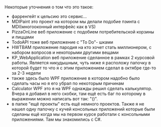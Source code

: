 Некоторые уточнения о том что это такое:
- фарренгейт к цельсию это сервис...
- MDIPaint это проект на котором мы делали подобие пэинта с MDI(многооконный интерфейс как в VS)
- PizzaOnLine веб приложение с подобием потребительской корзины и пиццами
- TodoAPI тоже веб приложение с "To Do"- шками
- HWTBAM приложение пародия на кто хочет стать миллионером, с набором вопросов и некоторыми другими вещами
- KP_WebApplication веб приложение сделанное в рамках 2 курсовой работы. Является никудышным, чуть ниже я расположу папочку в которой будет то что я с этим приложением сделал в октябре где-то за 2-3 недели
- также здесь было WPF приложение в котором надобно было сделать часы но я его убрал по некоторым причинам
- Calculator WPF это я на WPF однажды решил сделать калькулятор. Вчера я добавил в него скобки, там ещё есть баг по которому в выражении можно написать вот так: "()".
- в папке "ещё проекты" есть ещё немного проектов. Также я не нашел одну папочку с кучей консольных приложений которые были сделаны ещё когда мы на первом курсе работали с консольными приложениями. Там мы знакомились с C#.
